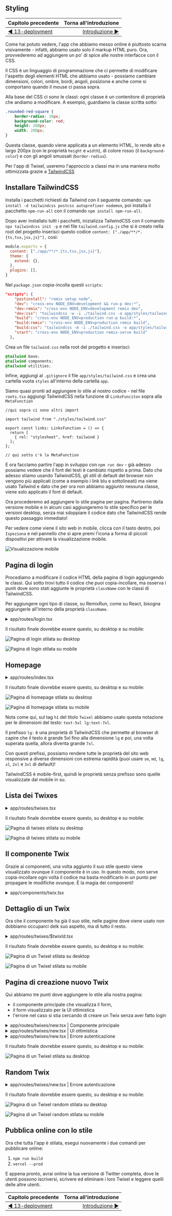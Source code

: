 ## Styling

| Capitolo precedente                                                  | Torna all'introduzione                                                        |
| :------------------------------------------------------------------- | ----------------------------------------------------------------------------: |
| [◀︎ ︎︎13-deployment](../13-deployment) | [Introduzione ▶︎](https://github.com/voxel-community/bootcamp-twixel/) |

Come hai potuto vedere, l'app che abbiamo messo online è piuttosto scarna visivamente - infatti, abbiamo usato solo il markup HTML puro. Ora, provvederemo ad aggiungere un po' di spice alle nostre interfacce con il CSS.

Il CSS è un linguaggio di programmazione che ci permette di modificare l'aspetto degli elementi HTML che abbiamo usato - possiamo cambiare dimensioni, colori, ombre, bordi, angoli, posizione e anche come si comportano quando il mouse ci passa sopra.

Alla base del CSS ci sono le classi: ogni classe è un contenitore di proprietà che andiamo a modificare. A esempio, guardiamo la classe scritta sotto:

```css
.rounded-red-square {
    border-radius: 16px;
    background-color: red;
    height: 200px;
    width: 200px;
}
```

Questa classe, quando viene applicata a un elemento HTML, lo rende alto e largo 200px (con le proprietà `height` e `width`), di colore rosso (il `background-color`) e con gli angoli smussati (`border-radius`).

Per l'app di Twixel, useremo l'approccio a classi ma in una maniera molto ottimizzata grazie a [TailwindCSS](https://tailwindcss.com/) 

## Installare TailwindCSS

Installa i pacchetti richiesti da Tailwind con il seguente comando: `npm install -d tailwindcss postcss autoprefixer nodemon`, poi installa il pacchetto `npm-run-all` con il comando `npm install npm-run-all`.

Dopo aver installato tutti i pacchetti, inizializza TailwindCSS con il comando `npx tailwindcss init -p` e nel file `tailwind.config.js` che si è creato nella root del progetto inserisci questo codice `content: ["./app/**/*.{ts,tsx,jsx,js}"],` così:

```js
module.exports = {
  content: ["./app/**/*.{ts,tsx,jsx,js}"],
  theme: {
    extend: {},
  },
  plugins: [],
}
```

Nel `package.json` copia-incolla questi `scripts`:

```json
"scripts": {
    "postinstall": "remix setup node",
    "dev": "cross-env NODE_ENV=development && run-p dev:*",
    "dev:remix": "cross-env NODE_ENV=development remix dev",
    "dev:css": "tailwindcss -w -i ./tailwind.css -o app/styles/tailwind.css",
    "build": "cross-env NODE_ENV=production run-p build:*",
    "build:remix": "cross-env NODE_ENV=production remix build",
    "build:css": "tailwindcss -m -i ./tailwind.css -o app/styles/tailwind.css",
    "start": "cross-env NODE_ENV=production remix-serve build"
  },
```

Crea un file `tailwind.css` nella root del progetto e inserisci: 

```css
@tailwind base;
@tailwind components;
@tailwind utilities;
```

Infine, aggiungi al `.gitignore` il file `app/styles/tailwind.css` e crea una cartella vuota `styles` all'interno della cartella `app`.

Siamo quasi pronti ad aggiungere lo stile al nostro codice - nel file `roots.tsx` aggiungi TailwindCSS nella funzione di `LinksFunciton` sopra alla `MetaFunction`

```tsx
//qui sopra ci sono altri import

import tailwind from "./styles/tailwind.css"

export const links: LinksFunction = () => {
  return [
    { rel: "stylesheet", href: tailwind }
  ];
};

// qui sotto c'è la MetaFunction
```

E ora facciamo partire l'app in sviluppo con `npm run dev` - già adesso possiamo vedere che il font dei testi è cambiato rispetto a prima. Dato che adesso stiamo usando TailwindCSS, gli stili di default del browser non vengono più applicati (come a esempio i link blu e sottolineati) ma viene usato Tailwind e dato che per ora non abbiamo aggiunto nessuna classe, viene solo applicato il font di default.

Ora procederemo ad aggiungere lo stile pagina per pagina. Partiremo dalla versione mobile e in alcuni casi aggiungeremo lo stile specifico per le versioni desktop, senza mai sdoppiare il codice dato che TailwindCSS rende questo passaggio immediato!

Per vedere come viene il sito web in mobile, clicca con il tasto destro, poi `Ispeziona` e nel pannello che si apre premi l'icona a forma di piccoli dispositivi per attivare la visualizzazione mobile.

![Visualizzazione mobile](../assets/14/toggle-mobile.png)

## Pagina di login

Procediamo a modificare il codice HTML della pagina di login aggiungendo le classi. Qui sotto trovi tutto il codice che puoi copia-incollare, ma osserva i punti dove sono stati aggiunte le proprietà `className` con le classi di TailwindCSS.

Per aggiungere ogni tipo di classe, su RemixRun, come su React, bisogna aggiungerle all'interno della proprietà `className`.

<details>

<summary>app/routes/login.tsx</summary>

```html
<div className="w-screen h-screen bg-purple-100 flex flex-col items-center justify-center p-4">
      <div className="bg-white rounded-lg border shadow p-8 w-full max-w-sm" data-light="">
        <h1 className="text-4xl font-bold text-purple-700 mb-2">Login</h1>
        <Form method="post">
          <input
            type="hidden"
            name="redirectTo"
            value={
              searchParams.get("redirectTo") ?? undefined
            }
          />
          <fieldset className="py-2 border-t border-b mb-2">
            <legend className="sr-only">
              Login o Registrazione?
            </legend>
            <label>
              <input
                type="radio"
                name="loginType"
                value="login"
                defaultChecked={
                  !actionData?.fields?.loginType ||
                  actionData?.fields?.loginType === "login"
                }
              />{" "}
              Login
            </label>
            <label className="pl-2">
              <input
                type="radio"
                name="loginType"
                value="register"
                defaultChecked={
                  actionData?.fields?.loginType ===
                  "register"
                }
              />{" "}
              Iscriviti
            </label>
          </fieldset>
          <div>
            <label htmlFor="username-input">Username</label>
            <input
              type="text"
              id="username-input"
              name="username"
              defaultValue={actionData?.fields?.username}
              aria-invalid={Boolean(
                actionData?.fieldErrors?.username
              )}
              aria-errormessage={
                actionData?.fieldErrors?.username
                  ? "username-error"
                  : undefined
              }
              className="border shadow rounded w-full px-4 py-2 mb-2"
            />
            {actionData?.fieldErrors?.username ? (
              <p
                className="text-red-500 text-xs"
                role="alert"
                id="username-error"
              >
                {actionData.fieldErrors.username}
              </p>
            ) : null}
          </div>
          <div>
            <label htmlFor="password-input">Password</label>
            <input
              id="password-input"
              name="password"
              defaultValue={actionData?.fields?.password}
              type="password"
              aria-invalid={
                Boolean(
                  actionData?.fieldErrors?.password
                ) || undefined
              }
              aria-errormessage={
                actionData?.fieldErrors?.password
                  ? "password-error"
                  : undefined
              }
              className="border shadow rounded w-full px-4 py-2"
            />
            {actionData?.fieldErrors?.password ? (
              <p
              className="text-red-500 text-xs"
                role="alert"
                id="password-error"
              >
                {actionData.fieldErrors.password}
              </p>
            ) : null}
          </div>
          <div id="form-error-message">
            {actionData?.formError ? (
              <p
                className="text-red-500 text-xs"
                role="alert"
              >
                {actionData.formError}
              </p>
            ) : null}
          </div>
          <button type="submit" className="mt-4 bg-purple-700 rounded-md shadow px-3 py-2 w-full text-center text-white">
            Continua
          </button>
        </Form>
      </div>
      <div className="bg-white rounded-lg border shadow p-4 w-full max-w-sm mt-4">
        <ul className="flex items-center justify-between underline text-purple-700">
          <li>
            <Link to="/">Homepage</Link>
          </li>
          <li>
            <Link to="/twixes">Twixes</Link>
          </li>
        </ul>
      </div>
    </div>
```
</details>

Il risultato finale dovrebbe essere questo, su desktop e su mobile:

![Pagina di login stilata su desktop](../assets/14/login-desktop.png)

![Pagina di login stilata su mobile](../assets/14/login-mobile.png)

## Homepage

<details>

<summary>app/routes/index.tsx</summary>

```html

<div className="w-screen h-screen bg-purple-100 flex flex-col items-center justify-center p-4">
  <div className="p-8 w-full max-w-sm">
    <h1 className="text-center text-5xl lg:text-7xl font-bold text-purple-700 mb-2">
      Twixel
    </h1>
    <nav>
      <ul className="flex items-center justify-center">
        <li className="mr-4 rounded-full bg-white px-1 shadow border">
          <Link to="twixes">Read Twixes</Link>
        </li>
        <li className="mr-4 rounded-full bg-white px-1 shadow border">
          <Link to="twixes.rss" reloadDocument>Feed RSS</Link>
        </li>
      </ul>
    </nav>
  </div>
</div>

```
</details>

Il risultato finale dovrebbe essere questo, su desktop e su mobile:

![Pagina di homepage stilata su desktop](../assets/14/homepage-desktop.png)

![Pagina di homepage stilata su mobile](../assets/14/homepage-mobile.png)

Nota come qui, sul tag `h1` del titolo `Twixel` abbiamo usato questa notazione per le dimensioni del testo: `text-5xl lg:text-7xl`.

Il prefisso `lg:` è una proprietà di TailwindCSS che permette al browser di capire che il testo è grande 5xl fino alla dimensione `lg` e poi, una volta superata quella, allora diventa grande `7xl`. 

Con questi prefissi, possiamo rendere tutte le proprietà del sito web responsive a diverse dimensioni con estrema rapidità (puoi usare `sm`, `md`, `lg`, `xl`, `2xl` e `3xl` di default)!

TailwindCSS è mobile-first, quindi le proprietà senza prefisso sono quelle visualizzate dal mobile in su.


## Lista dei Twixes

<details>

<summary>app/routes/twixes.tsx</summary>

```html

<div className="w-screen min-h-screen bg-purple-100">
      <header className="bg-white p-4">
        <div className="flex items-center justify-between mx-auto max-w-screen-2xl">
          <h1 className="home-link">
            <Link
              to="/"
              title="Remix Twixes"
              aria-label="Remix Twixes"
            >
              <span className="text-2xl font-bold text-purple-700">Twixel</span>
            </Link>
          </h1>
          {data.user ? (
            <div className="flex items-center">
              <span>{`Hi ${data.user.username}`}</span>
              <Form action="/logout" method="post">
                <button type="submit" className="underline font-medium ml-2 pl-2 border-l">
                  Logout
                </button>
              </Form>
            </div>
          ) : (
            <Link to="/login">Login</Link>
          )}
        </div>
      </header>
      <main className="max-w-screen-xl h-full mx-auto mt-8">
        <div className="lg:flex">
          <div className="w-full lg:w-1/2 flex-none px-4">
            <Link className="bg-white hover:bg-gray-100 text-purple-700 rounded-md px-4 py-2 w-full block text-center border shadow" to=".">Get a random twix</Link>
            <p className="my-4">Here are a few more twixes to check out:</p>
            <ul>
              {data.twixListItems.map((twix) => (
                <li key={twix.id}>
                  <Link prefetch="intent" to={twix.id} className="block mb-4 bg-white w-full rounded-md p-4 shadow border hover:bg-gray-100">
                    {twix.title}
                  </Link>
                </li>
              ))}
            </ul>
            <Link to="new" className="bg-purple-700 text-white rounded-md px-4 py-2 w-full block text-center">
              Add your own
            </Link>
          </div>
          <div className="lg:ml-2 flex-1 p-4 lg:p-0">
            <Outlet />
          </div>
        </div>
      </main>
    </div>
```
</details>

Il risultato finale dovrebbe essere questo, su desktop e su mobile:

![Pagina di twixes stilata su desktop](../assets/14/twixes-desktop.png)

![Pagina di twixes stilata su mobile](../assets/14/twixes-mobile.png)

## Il componente Twix

Grazie ai componenti, una volta aggiunto il suo stile questo viene visualizzato ovunque il componente è in uso. In questo modo, non serve copia-incollare ogni volta il codice ma basta modificarlo in un punto per propagare le modifiche ovunque. È la magia dei componenti!

<details>

<summary>app/components/twix.tsx</summary>

```html

<div>
  <p className="opacity-50 font-medium mb-2">Here's your hilarious twix:</p>
  <p className="text-xl lg:text-2xl">{twix.content}</p>
  <Link to="." className="my-4 border-t border-b py-4 block underline">{twix.title} Permalink</Link>
  {isOwner ? (
    <Form method="post">
      <input
        type="hidden"
        name="_method"
        value="delete"
      />
      <button
        type="submit"
        className="bg-gray-100 rounded-md px-4 py-2"
        disabled={!canDelete}
      >
        Delete
      </button>
    </Form>
  ) : null}
</div>
```
</details>

## Dettaglio di un Twix

Ora che il componente ha già il suo stile, nelle pagine dove viene usato non dobbiamo occuparci delk suo aspetto, ma di tutto il resto.

<details>

<summary>app/routes/twixes/$twixId.tsx</summary>

```html
<div className="bg-white shadow border rounded-md p-4">
  <TwixDisplay twix={data.twix} isOwner={data.isOwner} />
</div>
```
</details>

Il risultato finale dovrebbe essere questo, su desktop e su mobile:

![Pagina di un Twixel stilata su desktop](../assets/14/twix-desktop.png)

![Pagina di un Twixel stilata su mobile](../assets/14/twix-mobile.png)

## Pagina di creazione nuovo Twix

Qui abbiamo tre punti dove aggiungere lo stile alla nostra pagina:

* il componente principale che visualizza il form,
* il form visualizzato per la UI ottimistica
* l'errore nel caso si stia cercando di creare un Twix senza aver fatto login

<details>

<summary>app/routes/twixes/new.tsx | Componente principale</summary>

```html
<div className="bg-white rounded-md shadow border p-4">
  <p className="opacity-50 font-medium mb-2">Crea il tuo twix</p>
  <Form method="post">
    <div className="mb-4">
      <label className="flex flex-col">
        Titolo:{" "}
        <input
          type="text"
          defaultValue={actionData?.fields?.title}
          name="title"
          aria-invalid={
            Boolean(actionData?.fieldErrors?.title) ||
            undefined
          }
          aria-errormessage={
            actionData?.fieldErrors?.title
              ? "name-error"
              : undefined
          }
          className="shadow border rounded-md w-full px-4 py-2"
        />
      </label>
      {actionData?.fieldErrors?.title ? (
        <p
          className="text-red-500 text-xs font-medium"
          role="alert"
          id="name-error"
        >
          {actionData.fieldErrors.title}
        </p>
      ) : null}
    </div>
    <div className="mb-4">
    <label className="flex flex-col">
        Content:{" "}
        <textarea
          defaultValue={actionData?.fields?.content}
          name="content"
          aria-invalid={
            Boolean(actionData?.fieldErrors?.content) ||
            undefined
          }
          aria-errormessage={
            actionData?.fieldErrors?.content
              ? "content-error"
              : undefined
          }
          className="shadow border rounded-md w-full px-4 py-2"
        />
      </label>
      {actionData?.fieldErrors?.content ? (
        <p
          className="text-red-500 text-xs font-medium"
          role="alert"
          id="content-error"
        >
          {actionData.fieldErrors.content}
        </p>
      ) : null}
    </div>
    <div>
      <button type="submit" className="w-full text-center px-4 py-2 bg-gray-100 font-medium rounded-md hover:bg-gray-200">
        Aggiungi
      </button>
    </div>
  </Form>
</div>
```
</details>

<details>

  <summary>app/routes/twixes/new.tsx | UI ottimistica</summary>
  
  ```html
  <div className="bg-white shadow border rounded-md p-4">
    <TwixDisplay
      twix={{ title, content }}
      isOwner={true}
      canDelete={false}
    />
  </div>
  ```

</details>

<details>

<summary>app/routes/twixes/new.tsx | Errore autenticazione</summary>

```html
<div className="bg-white p-4 border shadow rounded-md">
  <p>Devi prima fare login per creare nuovi Twixel</p>
  <Link className="px-4 py-2 bg-purple-700 text-white font-medium rounded-md inline-block mt-4" to="/login">Login</Link>
</div>
```

</details>

Il risultato finale dovrebbe essere questo, su desktop e su mobile:

![Pagina di un Twixel stilata su desktop](../assets/14/new-twixel.png)

## Random Twix

<details>

<summary>app/routes/twixes/new.tsx | Errore autenticazione</summary>

```html
<div className="bg-white shadow border rounded-md p-4">
  <p className="opacity-50 font-medium mb-2">Here's a random twix:</p>
  <p className="text-xl lg:text-2xl">{data.randomTwix.content}</p>
  <Link to={data.randomTwix.id} className="my-4 border-t border-b py-4 block underline">
    "{data.randomTwix.title}" Permalink
  </Link>
</div>
```

</details>

Il risultato finale dovrebbe essere questo, su desktop e su mobile:

![Pagina di un Twixel random stilata su desktop](../assets/14/random-desktop.png)

![Pagina di un Twixel random stilata su mobile](../assets/14/random-mobile.png)

## Pubblica online con lo stile

Ora che tutta l'app è stilata, esegui nuovamente i due comandi per pubblicare online:

1. `npm run build`
2. `vercel --prod`

E appena pronto, avrai online la tua versione di Twitter completa, dove le utenti possono iscriversi, scrivere ed eliminare i loro Twixel e leggere quelli delle altre utenti.


| Capitolo precedente                                                  | Torna all'introduzione                                                        |
| :------------------------------------------------------------------- | ----------------------------------------------------------------------------: |
| [◀︎ ︎︎13-deployment](../13-deployment) | [Introduzione ▶︎](https://github.com/voxel-community/bootcamp-twixel/) |